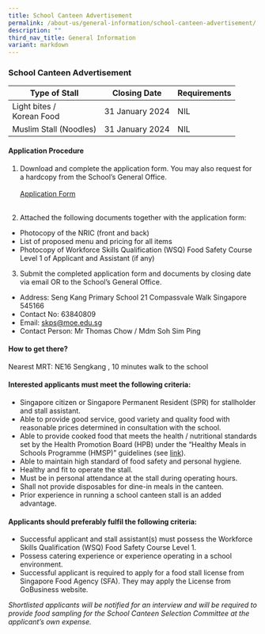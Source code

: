 ```yaml
---
title: School Canteen Advertisement
permalink: /about-us/general-information/school-canteen-advertisement/
description: ""
third_nav_title: General Information
variant: markdown
---
```

### **School Canteen Advertisement**

| Type of Stall | Closing Date | Requirements |
| -------- | -------- | -------- |
| Light bites /<br>Korean Food     | 31 January 2024     | NIL     |
| Muslim Stall (Noodles)  | 31 January 2024     | NIL     |


#### **Application Procedure**

1. Download and complete the application form. You may also request for a hardcopy
from the School’s General Office. <br><br>
 [Application Form](/files/application%20for%20canteen%20stall%20in%20existing%20school.pdf)
<br><br>

2. Attached the following documents together with the application form:
* Photocopy of the NRIC (front and back)
* List of proposed menu and pricing for all items
* Photocopy of Workforce Skills Qualification (WSQ) Food Safety Course Level 1 of Applicant and Assistant (if any)

3. Submit the completed application form and documents by closing date via email OR to the School’s General Office.
* Address: Seng Kang Primary School 21 Compassvale Walk Singapore
545166
* Contact No: 63840809
* Email: [skps@moe.edu.sg](mailto:skps@moe.edu.sg)
* Contact Person: Mr Thomas Chow / Mdm Soh Sim Ping

#### **How to get there?**

Nearest MRT: NE16 Sengkang , 10 minutes walk to the school

#### **Interested applicants must meet the following criteria:**

* Singapore citizen or Singapore Permanent Resident (SPR) for stallholder and stall
assistant.
* Able to provide good service, good variety and quality food with reasonable prices
determined in consultation with the school.
* Able to provide cooked food that meets the health / nutritional standards set by
the Health Promotion Board (HPB) under the “Healthy Meals in Schools
Programme (HMSP)” guidelines (see [link](https://www.hpb.gov.sg/schools/school-programmes/healthy-meals-in-schools-programme)).
* Able to maintain high standard of food safety and personal hygiene.
* Healthy and fit to operate the stall.
* Must be in personal attendance at the stall during operating hours.
* Shall not provide disposables for dine-in meals in the canteen.
* Prior experience in running a school canteen stall is an added advantage.

#### **Applicants should preferably fulfil the following criteria:**

* Successful applicant and stall assistant(s) must possess the Workforce Skills Qualification (WSQ) Food Safety Course Level 1.
* Possess catering experience or experience operating in a school environment.
* Successful applicant is required to apply for a food stall license from Singapore
Food Agency (SFA). They may apply the License from GoBusiness website.

*Shortlisted applicants will be notified for an interview and will be required to provide food
sampling for the School Canteen Selection Committee at the applicant’s own expense.*
